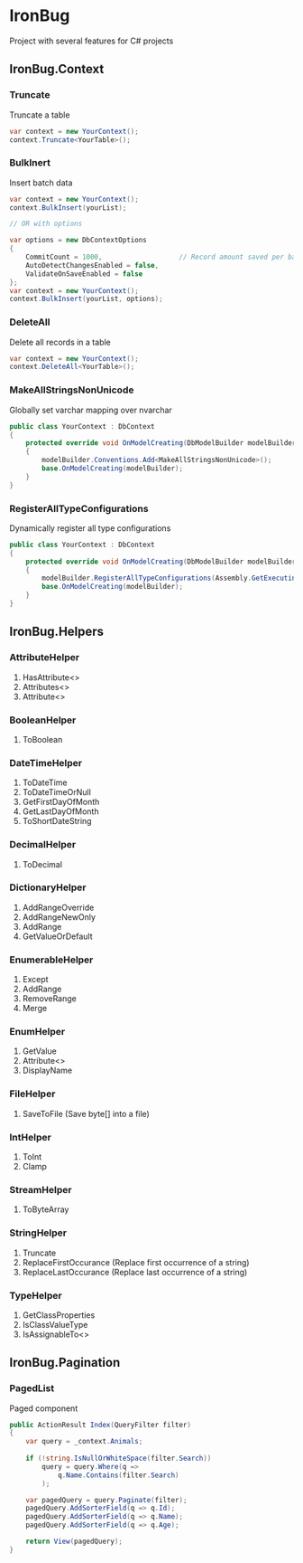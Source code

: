 # IronBug
Project with several features for C# projects

## IronBug.Context

### Truncate

Truncate a table

```C#
var context = new YourContext();
context.Truncate<YourTable>();
```

### BulkInert

Insert batch data

```C#
var context = new YourContext();
context.BulkInsert(yourList);

// OR with options

var options = new DbContextOptions
{
    CommitCount = 1000,                   // Record amount saved per batch: default 10000 
    AutoDetectChangesEnabled = false,     
    ValidateOnSaveEnabled = false         
};
var context = new YourContext();
context.BulkInsert(yourList, options);
```

### DeleteAll

Delete all records in a table

```C#
var context = new YourContext();
context.DeleteAll<YourTable>();
```

### MakeAllStringsNonUnicode

Globally set varchar mapping over nvarchar

```C#
public class YourContext : DbContext
{    
    protected override void OnModelCreating(DbModelBuilder modelBuilder)
    {
        modelBuilder.Conventions.Add<MakeAllStringsNonUnicode>();
        base.OnModelCreating(modelBuilder);
    }
}
```

### RegisterAllTypeConfigurations

Dynamically register all type configurations

```C#
public class YourContext : DbContext
{    
    protected override void OnModelCreating(DbModelBuilder modelBuilder)
    {
        modelBuilder.RegisterAllTypeConfigurations(Assembly.GetExecutingAssembly());
        base.OnModelCreating(modelBuilder);
    }
}
```

## IronBug.Helpers

### AttributeHelper
1. HasAttribute<>
2. Attributes<>
3. Attribute<>

### BooleanHelper
1. ToBoolean

### DateTimeHelper
1. ToDateTime
2. ToDateTimeOrNull
3. GetFirstDayOfMonth
4. GetLastDayOfMonth
5. ToShortDateString

### DecimalHelper
1. ToDecimal

### DictionaryHelper
1. AddRangeOverride
2. AddRangeNewOnly
3. AddRange
4. GetValueOrDefault

### EnumerableHelper
1. Except
2. AddRange
3. RemoveRange
4. Merge

### EnumHelper
1. GetValue
2. Attribute<>
3. DisplayName

### FileHelper
1. SaveToFile (Save byte[] into a file)

### IntHelper
1. ToInt
2. Clamp

### StreamHelper
1. ToByteArray

### StringHelper
1. Truncate
2. ReplaceFirstOccurance (Replace first occurrence of a string)
3. ReplaceLastOccurance (Replace last occurrence of a string)

### TypeHelper
1. GetClassProperties
2. IsClassValueType
3. IsAssignableTo<>

## IronBug.Pagination

### PagedList

Paged component

```C#
public ActionResult Index(QueryFilter filter)
{
    var query = _context.Animals;
                
    if (!string.IsNullOrWhiteSpace(filter.Search))
        query = query.Where(q =>
            q.Name.Contains(filter.Search)
        );

    var pagedQuery = query.Paginate(filter);
    pagedQuery.AddSorterField(q => q.Id);
    pagedQuery.AddSorterField(q => q.Name);
    pagedQuery.AddSorterField(q => q.Age);

    return View(pagedQuery);
}
```

